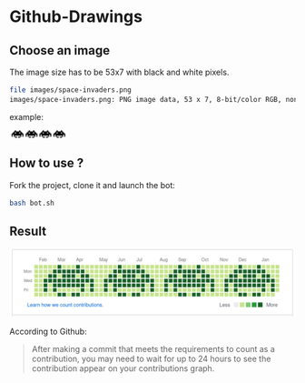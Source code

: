 # Github-Drawings

## Choose an image

The image size has to be 53x7 with black and white pixels.

```bash
file images/space-invaders.png
images/space-invaders.png: PNG image data, 53 x 7, 8-bit/color RGB, non-interlaced
```

example:

<img width="100" src="https://github.com/zteeed/Github-Drawings/blob/master/images/space-invaders.png">

## How to use ?

Fork the project, clone it and launch the bot:

```bash
bash bot.sh
```

## Result

<img width="700" src="https://github.com/zteeed/Github-Drawings/blob/master/images/github.png">

According to Github:

> After making a commit that meets the requirements to count as a contribution, you may need to wait for up to 24 hours to see the contribution appear on your contributions graph.
